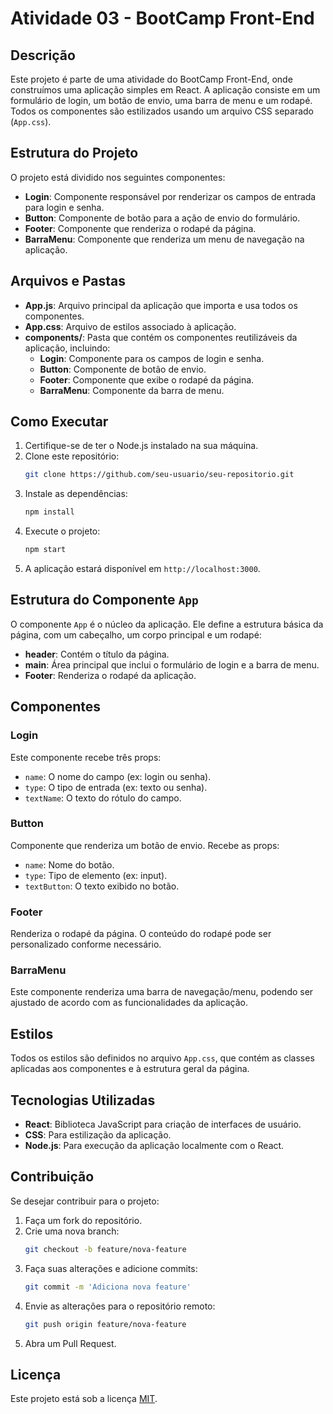# Atividade 03 - BootCamp Front-End

## Descrição

Este projeto é parte de uma atividade do BootCamp Front-End, onde construímos uma aplicação simples em React. A aplicação consiste em um formulário de login, um botão de envio, uma barra de menu e um rodapé. Todos os componentes são estilizados usando um arquivo CSS separado (`App.css`).

## Estrutura do Projeto

O projeto está dividido nos seguintes componentes:

- **Login**: Componente responsável por renderizar os campos de entrada para login e senha.
- **Button**: Componente de botão para a ação de envio do formulário.
- **Footer**: Componente que renderiza o rodapé da página.
- **BarraMenu**: Componente que renderiza um menu de navegação na aplicação.

## Arquivos e Pastas

- **App.js**: Arquivo principal da aplicação que importa e usa todos os componentes.
- **App.css**: Arquivo de estilos associado à aplicação.
- **components/**: Pasta que contém os componentes reutilizáveis da aplicação, incluindo:
  - **Login**: Componente para os campos de login e senha.
  - **Button**: Componente de botão de envio.
  - **Footer**: Componente que exibe o rodapé da página.
  - **BarraMenu**: Componente da barra de menu.

## Como Executar

1. Certifique-se de ter o Node.js instalado na sua máquina.
2. Clone este repositório:
    ```bash
    git clone https://github.com/seu-usuario/seu-repositorio.git
    ```
3. Instale as dependências:
    ```bash
    npm install
    ```
4. Execute o projeto:
    ```bash
    npm start
    ```
5. A aplicação estará disponível em `http://localhost:3000`.

## Estrutura do Componente `App`

O componente `App` é o núcleo da aplicação. Ele define a estrutura básica da página, com um cabeçalho, um corpo principal e um rodapé:

- **header**: Contém o título da página.
- **main**: Área principal que inclui o formulário de login e a barra de menu.
- **Footer**: Renderiza o rodapé da aplicação.

## Componentes

### Login

Este componente recebe três props:
- `name`: O nome do campo (ex: login ou senha).
- `type`: O tipo de entrada (ex: texto ou senha).
- `textName`: O texto do rótulo do campo.

### Button

Componente que renderiza um botão de envio. Recebe as props:
- `name`: Nome do botão.
- `type`: Tipo de elemento (ex: input).
- `textButton`: O texto exibido no botão.

### Footer

Renderiza o rodapé da página. O conteúdo do rodapé pode ser personalizado conforme necessário.

### BarraMenu

Este componente renderiza uma barra de navegação/menu, podendo ser ajustado de acordo com as funcionalidades da aplicação.

## Estilos

Todos os estilos são definidos no arquivo `App.css`, que contém as classes aplicadas aos componentes e à estrutura geral da página.

## Tecnologias Utilizadas

- **React**: Biblioteca JavaScript para criação de interfaces de usuário.
- **CSS**: Para estilização da aplicação.
- **Node.js**: Para execução da aplicação localmente com o React.

## Contribuição

Se desejar contribuir para o projeto:

1. Faça um fork do repositório.
2. Crie uma nova branch:
    ```bash
    git checkout -b feature/nova-feature
    ```
3. Faça suas alterações e adicione commits:
    ```bash
    git commit -m 'Adiciona nova feature'
    ```
4. Envie as alterações para o repositório remoto:
    ```bash
    git push origin feature/nova-feature
    ```
5. Abra um Pull Request.

## Licença

Este projeto está sob a licença [MIT](LICENSE).
